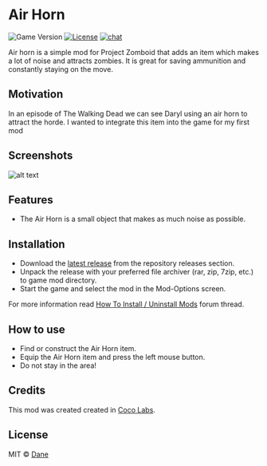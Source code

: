 # Air Horn

![Game Version](https://img.shields.io/badge/PZ%20Version-IWBUMS%3A%2041.50-red) [![License](https://img.shields.io/github/license/yooksi/pz-zmod)](https://www.gnu.org/licenses/) [![chat](https://img.shields.io/discord/717757483376050203?color=7289DA)](https://discord.gg/vCeydWCbd9)

Air horn is a simple mod for Project Zomboid that adds an item which makes a lot of noise and attracts zombies. It is great for saving ammunition and constantly staying on the move.

## Motivation

In an episode of The Walking Dead we can see Daryl using an air horn to attract the horde. 
I wanted to integrate this item into the game for my first mod

## Screenshots

![alt text](https://i.ibb.co/MV3rp2r/airhorn.jpg)

## Features

- The Air Horn is a small object that makes as much noise as possible.  

## Installation

- Download the [latest release](https://github.com/yooksi/pz-zmod/releases/latest) from the repository releases section.
- Unpack the release with your preferred file archiver (rar, zip, 7zip, etc.) to game mod directory.
- Start the game and select the mod in the Mod-Options screen.

For more information read [How To Install / Uninstall Mods](https://theindiestone.com/forums/index.php?/topic/1395-how-to-install-uninstall-mods/) forum thread.

## How to use

- Find or construct the Air Horn item.
- Equip the Air Horn item and press the left mouse button.
- Do not stay in the area!

## Credits

This mod was created created in [Coco Labs](https://github.com/real-coco-labs).

## License
MIT © [Dane](https://github.com/DaneTank)
